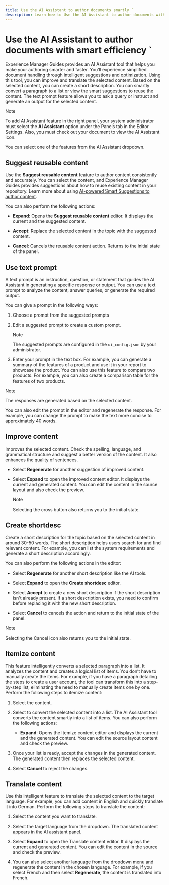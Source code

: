 ```yaml
---
title: Use the AI Assistant to author documents smartly `
description: Learn how to Use the AI Assistant to author documents with smart efficiency in the Web Editor.
---
```



# Use the AI Assistant to author documents with smart efficiency `

Experience Manager Guides provides an AI Assistant tool that helps you make your authoring smarter and faster. You’ll experience simplified document handling through intelligent suggestions and optimization. Using this tool, you can improve and translate the selected content. Based on the selected content, you can create a short description. You can smartly convert a paragraph to a list or view the smart suggestions to reuse the content. The text prompt feature allows you to ask a query or instruct and generate an output for the selected content.

>[!NOTE]
>
>To add AI Assistant feature in the right panel, your system administrator must select the **AI Assistant** option under the Panels tab in the Editor Settings.
Also, you must check out your document to view the AI Assistant icon.  

You can select one of the features from the AI Assistant dropdown. 



## Suggest reusable content

Use the **Suggest reusable content** feature to author content consistently and accurately. You can select the content, and Experience Manager Guides provides suggestions about how to reuse existing content in your repository. 
Learn more about using [AI-powered Smart Suggestions to author content](authoring-ai-based-smart-suggestions.md).

You can also perform the following actions: 

- **Expand**: Opens the **Suggest reusable content** editor. It displays the current and the suggested content. 

- **Accept**: Replace the selected content in the topic with the suggested content.  
- **Cancel**: Cancels the reusable content action. Returns to the initial state of the panel.

## Use text prompt

A text prompt is an instruction, question, or statement that guides the AI Assistant in generating a specific response or output.
You can use a text prompt to analyze the content, answer queries, or generate the required output.

You can give a prompt in the following ways:

1. Choose a prompt from the suggested prompts 
1. Edit a suggested prompt to create a custom prompt. 

    > [!NOTE]
    >
    > The suggested prompts are configured in the `ui_config.json` by your administrator. 

1. Enter your prompt in the text box.
For example, you can generate a summary of the features of a product and use it in your report to showcase the product. You can also use this feature to compare two products. For example, you can also create a comparison table for the features of two products.

> [!NOTE]
>
> The responses are generated based on the selected content.

You can also edit the prompt in the editor and regenerate the response. For example, you can change the prompt to make the text more concise to approximately 40 words.
 

## Improve content

Improves the selected content. Check the spelling, language, and grammatical structure and suggest a better version of the content. It also enhances the quality of sentences.

- Select **Regenerate** for another suggestion of improved content. 

- Select **Expand** to open the improved content editor. It displays the current and generated content. You can edit the content in the source layout and also check the preview.

    >[!NOTE]
    >
    > Selecting the cross button also returns you to the initial state.

## Create shortdesc 

Create a short description for the topic based on the selected content in around 30-50 words. The short description helps users search for and find relevant content. 
For example, you can list the system requirements and generate a short description accordingly. 
 




You can also perform the following actions in the editor: 
- Select **Regenerate** for another short description like the AI tools.

- Select **Expand** to open the **Create shortdesc** editor. 
- Select **Accept** to create a new short description if the short description isn't already present. If a short description exists, you need to confirm before replacing it with the new short description.
- Select **Cancel** to cancels the action and return to the initial state of the panel. 

> [!NOTE]
>
> Selecting the Cancel icon also returns you to the initial state.




## Itemize content

This feature intelligently converts a selected paragraph into a list.  It analyzes the content and creates a logical list of items. You don’t have to manually create the items. For example, if you have a paragraph detailing the steps to create a user account, the tool can transform this into a step-by-step list, eliminating the need to manually create items one by one.
Perform the following steps to itemize content:

1. Select the content. 
1.	Select  to convert the selected content into a list. 
The AI Assistant tool converts the content smartly into a list of items. 
You can also perform the following actions: 
    - **Expand**: Opens the Itemize content editor and displays the current and the generated content. You can edit the source layout content and check the preview.
 
 1. Once your list is ready, accept the changes in the generated content. The generated content then replaces the selected content.  
1. Select **Cancel** to reject the changes. 


## Translate content

Use this intelligent feature to translate the selected content to the target language. For example, you can add content in English and quickly translate it into German.
Perform the following steps to translate the content:

1. Select the content you want to translate.
1. Select the target language from the dropdown. The translated content appears in the AI assistant panel.

1. Select **Expand**  to open the Translate content editor. It displays the current and generated content. You can edit the content in the source and check the preview.
1. You can also select another language from the dropdown menu and regenerate the content in the chosen language. For example, if you select French and then select **Regenerate**, the content is translated into French.


